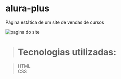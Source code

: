 # alura-plus

Página estática de um site de vendas de cursos 


![pagina do site](./giffs/alura-plus.gif)

> # Tecnologias utilizadas: 

>HTML <br>
>CSS